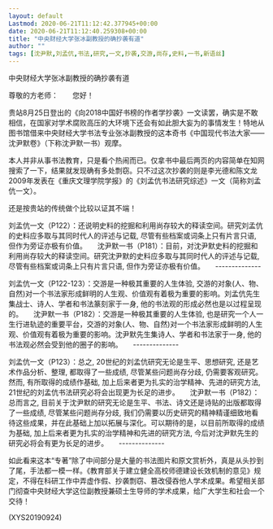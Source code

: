 ```yaml
---
layout: default
Lastmod: 2020-06-21T11:12:42.377945+00:00
date: 2020-06-21T11:12:40.259308+00:00
title: "中央财经大学张冰副教授的确抄袭有道"
author: ""
tags: [沈尹默,刘孟伉,书法,研究,一文,抄袭,交游,尚存,史料,一书,新语丝]
---
```


中央财经大学张冰副教授的确抄袭有道

尊敬的方老师：　　您好！

贵站8月25日登出的《向2018中国好书榜的作者学抄袭》一文读罢，确实是不敢相信，在国家对学术腐败高压的大环境下还会有如此胆大妄为的事情发生！特地从图书馆借来中央财经大学书法专业张冰副教授的这本奇书《中国现代书法大家——沈尹默卷》（下称沈尹默一书）观摩。

本人并非从事书法教育，只是看个热闹而已。仅拿书中最后两页的内容简单在知网搜索了一下，结果就发现确有多处剽窃。只不过这次抄袭的则是李光德和陈文龙2009年发表在《重庆文理学院学报》的《刘孟伉书法研究综述》一文（简称刘孟伉一文）。

还是按贵站的传统做个比较以证其不端！

刘孟伉一文（P122）：还说明史料的挖掘和利用尚存较大的释读空间。研究刘孟伉的史料应多取与其同时代人的评述与记载, 尽管有些档案或词条上只有片言只语, 但作为旁证亦极有价值。　　沈尹默一书（P181）：目前，对沈尹默史料的挖掘和利用尚存较大的释读空间。研究沈尹默的史料应多取与其同时代人的评述与记载, 尽管有些档案或词条上只有片言只语, 但作为旁证亦极有价值。　　--------------

刘孟伉一文（P122-123）：交游是一种极其重要的人生体验, 交游的对象(人、物、自然)对一个书法家形成鲜明的人生观、价值观有着极为重要的影响。刘孟伉先生集战士、诗人、学者和书法篆刻家于一身, 他的书法观的形成必然也是以过程呈现的。　　沈尹默一书（P182）：交游是一种极其重要的人生体验, 也是研究一个人一生行进轨迹的重要平台，交游的对象(人、物、自然)对一个书法家形成鲜明的人生观、价值观有着极为重要的影响。沈尹默先生集诗人、学者和书法家于一身, 他的书法观必然会受到他的圈子的影响。　　--------------

刘孟伉一文（P123）：总之, 20世纪的刘孟伉研究无论是生平、思想研究, 还是艺术作品分析、整理, 都取得了一些成绩, 尽管某些问题尚存分歧, 仍需要客观研究。然而, 有所取得的成绩作基础, 加上后来者更为扎实的治学精神、先进的研究方法, 21世纪的刘孟伉书法研究必将会出现更为长足的进步。　　沈尹默一书（P182）：总而言之, 目前关于沈尹默的研究无论是生平、书法、诗文还是诗贴的出版都取得了一些成绩, 尽管某些问题尚存分歧, 我们仍需要以历史研究的精神精谨细致地看待这些成果，并在此基础上加以拓展与深化。可以期待的是，以目前所取得的成绩为基础, 加上后来者更为扎实的治学精神和先进的研究方法, 今后对沈尹默先生的研究必将会有更为长足的进步。　　--------------

如此看来这本“专著”除了中间部分是大量的书法图片和原文赏析外，真是从头抄到了尾，手法都一模一样。《教育部关于建立健全高校师德建设长效机制的意见》规定，不得在科研工作中弄虚作假、抄袭剽窃、篡改侵吞他人学术成果。希望相关部门彻查中央财经大学这位副教授兼硕士生导师的学术成果，给广大学生和社会一个交待！

(XYS20190924)

